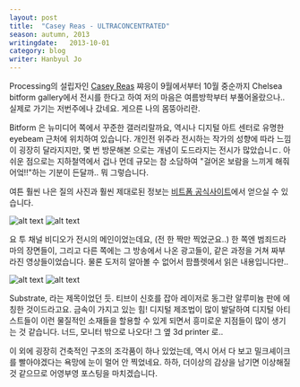 ```yaml
---
layout: post
title:  "Casey Reas - ULTRACONCENTRATED"
season: autumn, 2013
writingdate:   2013-10-01
category: blog
writer: Hanbyul Jo
---
```


 Processing의 설립자인 [Casey Reas](http://reas.com/) 쨔응이 9월에서부터 10월 중순까지 Chelsea bitform gallery에서 전시를 한다고 하여 저의 마음은 여름방학부터 부풀어올랐으나.. 실제로 가기는 저번주에나 갔네요. 게으른 나의 몸뚱아리란. 

 Bitform 은 뉴미디어 쪽에서 꾸준한 갤러리랄까요, 역시나 디지털 아트 센터로 유명한 eyebeam 근처에 위치하여 있습니다. 개인전 위주라 전시하는 작가의 성향에 따라 느낌이 굉장히 달라지지만, 몇 번 방문해본 으로는 개념이 도드라지는 전시가 많았습니ㄷ. 아쉬운 점으로는 지하철역에서 겁나 먼데 규모는 참 소담하여 "걸어온 보람을 느끼게 해줘어엌!!"하는 기분이 든달까.. 뭐 그렇습니다.

 여튼 훨씬 나은 질의 사진과 훨씬 제대로된 정보는 [비트폼 공식사이트](http://www.bitforms.com/current-exhibitions.html#id=169&num=1)에서 얻으실 수 있습니다.

 ![alt text](http://hanbyul-crew.github.io/img/caseyreas/caseyreas0.jpg "casey reas 0")
 ![alt text](http://hanbyul-crew.github.io/img/caseyreas/caseyreas1.jpg "casey reas 1")
 
  요 투 채널 비디오가 전시의 메인이었는데요, (전 한 짝만 찍었군요..) 한 쪽엔 범죄드라마의 장면들이, 그리고 다른 쪽에는 그 방송에서 나온 광고들이, 같은 과정을 거쳐 짜부라진 영상들이었습니다. 물론 도저히 알아볼 수 없어서 팜플렛에서 읽은 내용입니다만.. 

![alt text](http://hanbyul-crew.github.io/img/caseyreas/caseyreas2.jpg "casey reas 2")
![alt text](http://hanbyul-crew.github.io/img/caseyreas/caseyreas3.jpg "casey reas 3")

Substrate, 라는 제목이었던 듯. 티브이 신호를 잡아 레이저로 동그란 알루미늄 판에 에칭한 것이드라고요. 금속이 가지고 있는 힘! 디지털 제조법이 많이 발달하여 디지털 아티스트들이 이런 물질적인 소재들을 할용할 수 있게 되면서 흥미로운 지점들이 많이 생기는 것 같습니다. 너드, 모니터 밖으로 나오다! 그 옆 3d printer 로.. 

 이 외에 굉장히 건축적인 구조의 조각품이 하나 있었는데, 역시 어서 다 보고 밀크셰이크를 빨아야겠다는 욕망에 눈이 멀어 안 찍었네요. 하하, 더이상의 감상을 남기면 이상해질 것 같으므로 어영부영 포스팅을 마치겠습니다.

